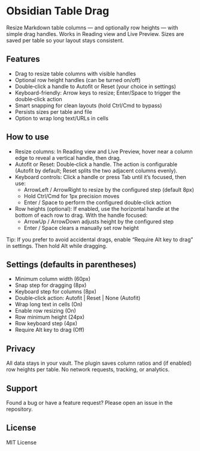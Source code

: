 # Obsidian Table Drag

Resize Markdown table columns — and optionally row heights — with simple drag handles. Works in Reading view and Live Preview. Sizes are saved per table so your layout stays consistent.

## Features
- Drag to resize table columns with visible handles
- Optional row height handles (can be turned on/off)
- Double‑click a handle to Autofit or Reset (your choice in settings)
- Keyboard-friendly: Arrow keys to resize; Enter/Space to trigger the double‑click action
- Smart snapping for clean layouts (hold Ctrl/Cmd to bypass)
- Persists sizes per table and file
- Option to wrap long text/URLs in cells


## How to use
- Resize columns: In Reading view and Live Preview, hover near a column edge to reveal a vertical handle, then drag.
- Autofit or Reset: Double‑click a handle. The action is configurable (Autofit by default; Reset splits the two adjacent columns evenly).
- Keyboard controls: Click a handle or press Tab until it’s focused, then use:
  - ArrowLeft / ArrowRight to resize by the configured step (default 8px)
  - Hold Ctrl/Cmd for 1px precision moves
  - Enter / Space to perform the configured double‑click action
- Row heights (optional): If enabled, use the horizontal handle at the bottom of each row to drag. With the handle focused:
  - ArrowUp / ArrowDown adjusts height by the configured step
  - Enter / Space clears a manually set row height

Tip: If you prefer to avoid accidental drags, enable “Require Alt key to drag” in settings. Then hold Alt while dragging.

## Settings (defaults in parentheses)
- Minimum column width (60px)
- Snap step for dragging (8px)
- Keyboard step for columns (8px)
- Double‑click action: Autofit | Reset | None (Autofit)
- Wrap long text in cells (On)
- Enable row resizing (On)
- Row minimum height (24px)
- Row keyboard step (4px)
- Require Alt key to drag (Off)


## Privacy
All data stays in your vault. The plugin saves column ratios and (if enabled) row heights per table. No network requests, tracking, or analytics.

## Support
Found a bug or have a feature request? Please open an issue in the repository.

## License
MIT License
